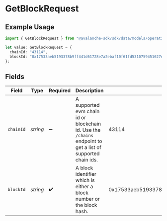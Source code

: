 # GetBlockRequest

## Example Usage

```typescript
import { GetBlockRequest } from "@avalanche-sdk/sdk/data/models/operations";

let value: GetBlockRequest = {
  chainId: "43114",
  blockId: "0x17533aeb5193378b9ff441d61728e7a2ebaf10f61fd5310759451627dfca2e7c",
};
```

## Fields

| Field                                                                                                       | Type                                                                                                        | Required                                                                                                    | Description                                                                                                 | Example                                                                                                     |
| ----------------------------------------------------------------------------------------------------------- | ----------------------------------------------------------------------------------------------------------- | ----------------------------------------------------------------------------------------------------------- | ----------------------------------------------------------------------------------------------------------- | ----------------------------------------------------------------------------------------------------------- |
| `chainId`                                                                                                   | *string*                                                                                                    | :heavy_minus_sign:                                                                                          | A supported evm chain id or blockchain id. Use the `/chains` endpoint to get a list of supported chain ids. | 43114                                                                                                       |
| `blockId`                                                                                                   | *string*                                                                                                    | :heavy_check_mark:                                                                                          | A block identifier which is either a block number or the block hash.                                        | 0x17533aeb5193378b9ff441d61728e7a2ebaf10f61fd5310759451627dfca2e7c                                          |